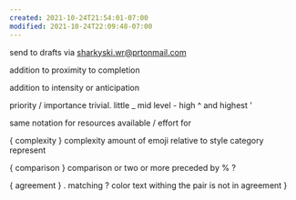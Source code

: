 ```yaml
---
created: 2021-10-24T21:54:01-07:00
modified: 2021-10-24T22:09:48-07:00
---
```


send to drafts via sharkyski.wr@prtonmail.com

addition to proximity to completion 

addition to intensity or anticipation 

priority / importance   trivial.  little _ mid level - high ^ and  highest ' 

same notation for resources available / effort  for 

{ complexity }
complexity amount of emoji relative to style category represent 

{ comparison }
comparison or two or more 
preceded by <compare> % ? 

 { agreement } .   matching ? color text withing the pair is not in agreement }
